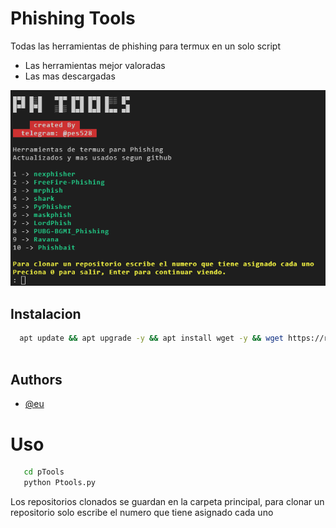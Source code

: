
# Phishing Tools

Todas las herramientas de phishing para termux en un solo script
- Las herramientas mejor valoradas
- Las mas descargadas

![logo](https://raw.githubusercontent.com/pes528/pTools/main/src/logo.png)










## Instalacion



```bash
  apt update && apt upgrade -y && apt install wget -y && wget https://raw.githubusercontent.com/pes528/pTools/main/install.sh && bash install.sh
  
```
    
## Authors

- [@eu](https://t.me/@pes528)


# Uso
```bash
   cd pTools
   python Ptools.py
```
Los repositorios clonados se guardan en la carpeta principal, para clonar un repositorio solo escribe el numero que tiene asignado cada uno 

